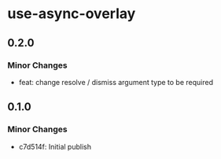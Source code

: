 # use-async-overlay

## 0.2.0

### Minor Changes

- feat: change resolve / dismiss argument type to be required

## 0.1.0

### Minor Changes

- c7d514f: Initial publish
